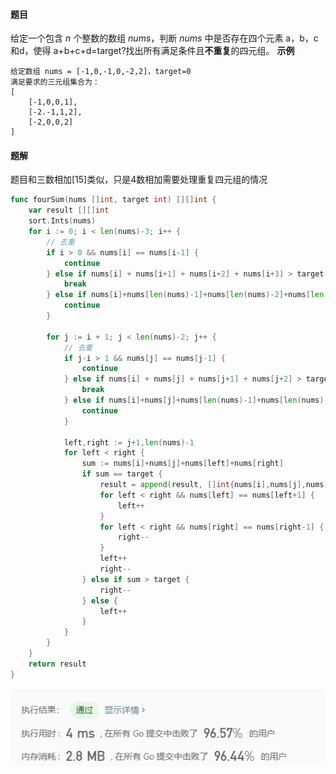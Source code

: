 #### 题目
给定一个包含 *n* 个整数的数组 *nums*，判断 *nums* 中是否存在四个元素 a，b，c和d，使得 a+b+c+d=target?找出所有满足条件且**不重复**的四元组。
**示例**
```$xslt
给定数组 nums = [-1,0,-1,0,-2,2]，target=0
满足要求的三元组集合为：
[
    [-1,0,0,1],
    [-2.-1,1,2],
    [-2,0,0,2]
]
```

#### 题解
题目和三数相加[15]类似，只是4数相加需要处理重复四元组的情况
```go
func fourSum(nums []int, target int) [][]int {
	var result [][]int
	sort.Ints(nums)
	for i := 0; i < len(nums)-3; i++ {
		// 去重
		if i > 0 && nums[i] == nums[i-1] {
			continue
		} else if nums[i] + nums[i+1] + nums[i+2] + nums[i+3] > target {
			break
		} else if nums[i]+nums[len(nums)-1]+nums[len(nums)-2]+nums[len(nums)-3] < target {
			continue
		}

		for j := i + 1; j < len(nums)-2; j++ {
			// 去重
			if j-i > 1 && nums[j] == nums[j-1] {
				continue
			} else if nums[i] + nums[j] + nums[j+1] + nums[j+2] > target {
				break
			} else if nums[i]+nums[j]+nums[len(nums)-1]+nums[len(nums)-2] < target {
				continue
			}

			left,right := j+1,len(nums)-1
			for left < right {
				sum := nums[i]+nums[j]+nums[left]+nums[right]
				if sum == target {
					result = append(result, []int{nums[i],nums[j],nums[left],nums[right]})
					for left < right && nums[left] == nums[left+1] {
						left++
					}
					for left < right && nums[right] == nums[right-1] {
						right--
					}
					left++
					right--
				} else if sum > target {
					right--
				} else {
					left++
				}
			}
		}
	}
	return result
}

```
![](https://raw.githubusercontent.com/betterfor/cloudImage/master/images/2020-02-13/001801.png)